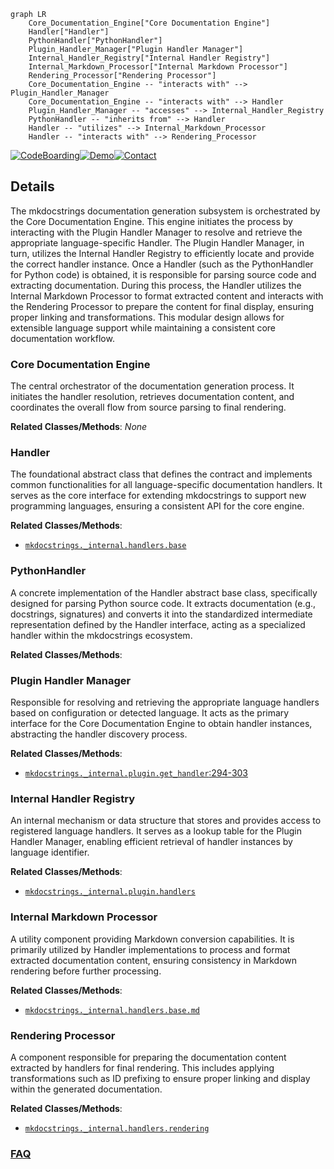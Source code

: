 ```mermaid
graph LR
    Core_Documentation_Engine["Core Documentation Engine"]
    Handler["Handler"]
    PythonHandler["PythonHandler"]
    Plugin_Handler_Manager["Plugin Handler Manager"]
    Internal_Handler_Registry["Internal Handler Registry"]
    Internal_Markdown_Processor["Internal Markdown Processor"]
    Rendering_Processor["Rendering Processor"]
    Core_Documentation_Engine -- "interacts with" --> Plugin_Handler_Manager
    Core_Documentation_Engine -- "interacts with" --> Handler
    Plugin_Handler_Manager -- "accesses" --> Internal_Handler_Registry
    PythonHandler -- "inherits from" --> Handler
    Handler -- "utilizes" --> Internal_Markdown_Processor
    Handler -- "interacts with" --> Rendering_Processor
```

[![CodeBoarding](https://img.shields.io/badge/Generated%20by-CodeBoarding-9cf?style=flat-square)](https://github.com/CodeBoarding/GeneratedOnBoardings)[![Demo](https://img.shields.io/badge/Try%20our-Demo-blue?style=flat-square)](https://www.codeboarding.org/demo)[![Contact](https://img.shields.io/badge/Contact%20us%20-%20contact@codeboarding.org-lightgrey?style=flat-square)](mailto:contact@codeboarding.org)

## Details

The mkdocstrings documentation generation subsystem is orchestrated by the Core Documentation Engine. This engine initiates the process by interacting with the Plugin Handler Manager to resolve and retrieve the appropriate language-specific Handler. The Plugin Handler Manager, in turn, utilizes the Internal Handler Registry to efficiently locate and provide the correct handler instance. Once a Handler (such as the PythonHandler for Python code) is obtained, it is responsible for parsing source code and extracting documentation. During this process, the Handler utilizes the Internal Markdown Processor to format extracted content and interacts with the Rendering Processor to prepare the content for final display, ensuring proper linking and transformations. This modular design allows for extensible language support while maintaining a consistent core documentation workflow.

### Core Documentation Engine
The central orchestrator of the documentation generation process. It initiates the handler resolution, retrieves documentation content, and coordinates the overall flow from source parsing to final rendering.


**Related Classes/Methods**: _None_

### Handler
The foundational abstract class that defines the contract and implements common functionalities for all language-specific documentation handlers. It serves as the core interface for extending mkdocstrings to support new programming languages, ensuring a consistent API for the core engine.


**Related Classes/Methods**:

- <a href="https://github.com/mkdocstrings/mkdocstrings/blob/main/src/mkdocstrings/_internal/handlers/base.py" target="_blank" rel="noopener noreferrer">`mkdocstrings._internal.handlers.base`</a>


### PythonHandler
A concrete implementation of the Handler abstract base class, specifically designed for parsing Python source code. It extracts documentation (e.g., docstrings, signatures) and converts it into the standardized intermediate representation defined by the Handler interface, acting as a specialized handler within the mkdocstrings ecosystem.


**Related Classes/Methods**:



### Plugin Handler Manager
Responsible for resolving and retrieving the appropriate language handlers based on configuration or detected language. It acts as the primary interface for the Core Documentation Engine to obtain handler instances, abstracting the handler discovery process.


**Related Classes/Methods**:

- <a href="https://github.com/mkdocstrings/mkdocstrings/blob/main/src/mkdocstrings/_internal/plugin.py#L294-L303" target="_blank" rel="noopener noreferrer">`mkdocstrings._internal.plugin.get_handler`:294-303</a>


### Internal Handler Registry
An internal mechanism or data structure that stores and provides access to registered language handlers. It serves as a lookup table for the Plugin Handler Manager, enabling efficient retrieval of handler instances by language identifier.


**Related Classes/Methods**:

- <a href="https://github.com/mkdocstrings/mkdocstrings/blob/main/src/mkdocstrings/_internal/plugin.py" target="_blank" rel="noopener noreferrer">`mkdocstrings._internal.plugin.handlers`</a>


### Internal Markdown Processor
A utility component providing Markdown conversion capabilities. It is primarily utilized by Handler implementations to process and format extracted documentation content, ensuring consistency in Markdown rendering before further processing.


**Related Classes/Methods**:

- <a href="https://github.com/mkdocstrings/mkdocstrings/blob/main/src/mkdocstrings/_internal/handlers/base.py" target="_blank" rel="noopener noreferrer">`mkdocstrings._internal.handlers.base.md`</a>


### Rendering Processor
A component responsible for preparing the documentation content extracted by handlers for final rendering. This includes applying transformations such as ID prefixing to ensure proper linking and display within the generated documentation.


**Related Classes/Methods**:

- <a href="https://github.com/mkdocstrings/mkdocstrings/blob/main/src/mkdocstrings/_internal/handlers/rendering.py" target="_blank" rel="noopener noreferrer">`mkdocstrings._internal.handlers.rendering`</a>




### [FAQ](https://github.com/CodeBoarding/GeneratedOnBoardings/tree/main?tab=readme-ov-file#faq)